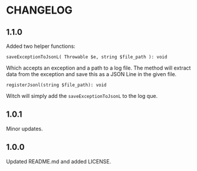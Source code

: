 CHANGELOG
=========

1.1.0
---
Added two helper functions:

```
saveExceptionToJsonL( Throwable $e, string $file_path ): void
```

Which accepts an exception and a path to a log file. The method will extract data from the exception and save this as a
JSON Line in the given file.

```
registerJsonl(string $file_path): void
```

Witch will simply add the `saveExceptionToJsonL` to the log que.

1.0.1
---
Minor updates.

1.0.0
---
Updated README.md and added LICENSE.